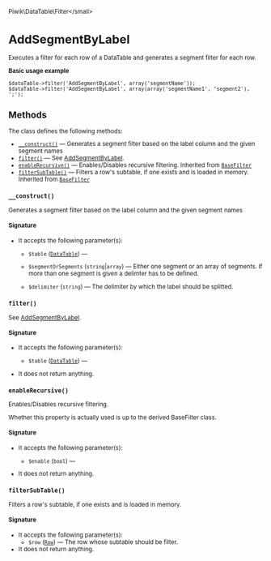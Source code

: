 <small>Piwik\DataTable\Filter\</small>

AddSegmentByLabel
=================

Executes a filter for each row of a DataTable and generates a segment filter for each row.

**Basic usage example**

    $dataTable->filter('AddSegmentByLabel', array('segmentName'));
    $dataTable->filter('AddSegmentByLabel', array(array('segmentName1', 'segment2'), ';');

Methods
-------

The class defines the following methods:

- [`__construct()`](#__construct) &mdash; Generates a segment filter based on the label column and the given segment names
- [`filter()`](#filter) &mdash; See [AddSegmentByLabel](/api-reference/Piwik/DataTable/Filter/AddSegmentByLabel).
- [`enableRecursive()`](#enablerecursive) &mdash; Enables/Disables recursive filtering. Inherited from [`BaseFilter`](../../../Piwik/DataTable/BaseFilter.md)
- [`filterSubTable()`](#filtersubtable) &mdash; Filters a row's subtable, if one exists and is loaded in memory. Inherited from [`BaseFilter`](../../../Piwik/DataTable/BaseFilter.md)

<a name="__construct" id="__construct"></a>
<a name="__construct" id="__construct"></a>
### `__construct()`

Generates a segment filter based on the label column and the given segment names

#### Signature

-  It accepts the following parameter(s):
    - `$table` ([`DataTable`](../../../Piwik/DataTable.md)) &mdash;
      
    - `$segmentOrSegments` (`string`|`array`) &mdash;
       Either one segment or an array of segments. If more than one segment is given a delimter has to be defined.
    - `$delimiter` (`string`) &mdash;
       The delimiter by which the label should be splitted.

<a name="filter" id="filter"></a>
<a name="filter" id="filter"></a>
### `filter()`

See [AddSegmentByLabel](/api-reference/Piwik/DataTable/Filter/AddSegmentByLabel).

#### Signature

-  It accepts the following parameter(s):
    - `$table` ([`DataTable`](../../../Piwik/DataTable.md)) &mdash;
      
- It does not return anything.

<a name="enablerecursive" id="enablerecursive"></a>
<a name="enableRecursive" id="enableRecursive"></a>
### `enableRecursive()`

Enables/Disables recursive filtering.

Whether this property is actually used
is up to the derived BaseFilter class.

#### Signature

-  It accepts the following parameter(s):
    - `$enable` (`bool`) &mdash;
      
- It does not return anything.

<a name="filtersubtable" id="filtersubtable"></a>
<a name="filterSubTable" id="filterSubTable"></a>
### `filterSubTable()`

Filters a row's subtable, if one exists and is loaded in memory.

#### Signature

-  It accepts the following parameter(s):
    - `$row` ([`Row`](../../../Piwik/DataTable/Row.md)) &mdash;
       The row whose subtable should be filter.
- It does not return anything.

